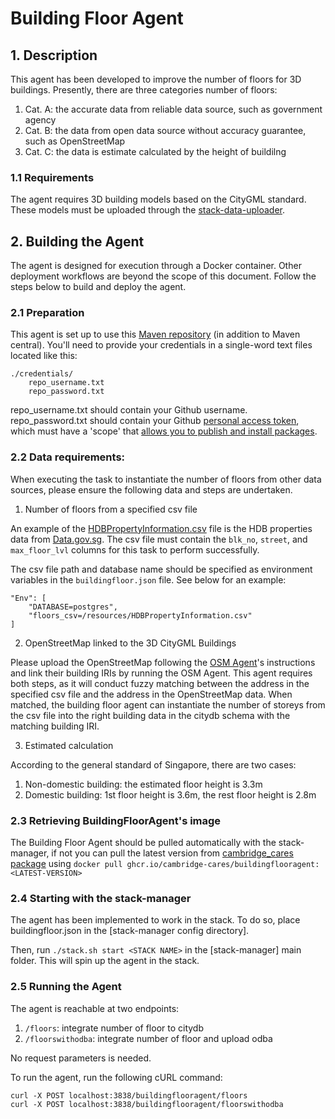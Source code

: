 # Building Floor Agent
## 1. Description
This agent has been developed to improve the number of floors for 3D buildings. Presently, there are three categories number of floors:
1) Cat. A: the accurate data from reliable data source, such as government agency
2) Cat. B: the data from open data source without accuracy guarantee, such as OpenStreetMap
3) Cat. C: the data is estimate calculated by the height of buildilng

### 1.1 Requirements
The agent requires 3D building models based on the CityGML standard. These models must be uploaded through the [stack-data-uploader](https://github.com/cambridge-cares/TheWorldAvatar/tree/main/Deploy/stacks/dynamic/stack-data-uploader#citydb-data).

## 2. Building the Agent
The agent is designed for execution through a Docker container. Other deployment workflows are beyond the scope of this document. Follow the steps below to build and deploy the agent.
### 2.1 Preparation
This agent is set up to use this [Maven repository](https://maven.pkg.github.com/cambridge-cares/TheWorldAvatar/) (in addition to Maven central).
You'll need to provide your credentials in a single-word text files located like this:
```
./credentials/
    repo_username.txt
    repo_password.txt
```

repo_username.txt should contain your Github username. repo_password.txt should contain your Github [personal access token](https://docs.github.com/en/github/authenticating-to-github/creating-a-personal-access-token),
which must have a 'scope' that [allows you to publish and install packages](https://docs.github.com/en/packages/working-with-a-github-packages-registry/working-with-the-apache-maven-registry#authenticating-to-github-packages).

### 2.2 Data requirements:

When executing the task to instantiate the number of floors from other data sources, please ensure the following data and steps are undertaken.

1. Number of floors from a specified csv file

An example of the [HDBPropertyInformation.csv](https://github.com/cambridge-cares/TheWorldAvatar/blob/1a91bcfbcabf75b1e5a727c9944c017e9f5d42f3/Agents/BuildingFloorAgent/src/main/resources/HDBPropertyInformation.csv) file is the HDB properties data from [Data.gov.sg](https://beta.data.gov.sg/collections/150/datasets/d_17f5382f26140b1fdae0ba2ef6239d2f/view). The csv file must contain the `blk_no`, `street`, and `max_floor_lvl` columns for this task to perform successfully. 

The csv file path and database name should be specified as environment variables in the `buildingfloor.json` file. See below for an example:
```
"Env": [
    "DATABASE=postgres",
    "floors_csv=/resources/HDBPropertyInformation.csv"
]
```
2. OpenStreetMap linked to the 3D CityGML Buildings

Please upload the OpenStreetMap following the [OSM Agent](https://github.com/cambridge-cares/TheWorldAvatar/tree/main/Agents/OSMAgent)'s instructions and link their building IRIs by running the OSM Agent. This agent requires both steps, as it will conduct fuzzy matching between the address in the specified csv file and the address in the OpenStreetMap data. When matched, the building floor agent can instantiate the number of storeys from the csv file into the right building data in the citydb schema with the matching building IRI.

3. Estimated calculation

According to the general standard of Singapore, there are two cases:
1) Non-domestic building: the estimated floor height is 3.3m
2) Domestic building: 1st floor height is 3.6m, the rest floor height is 2.8m

### 2.3 Retrieving BuildingFloorAgent's image
The Building Floor Agent should be pulled automatically with the stack-manager, if not you can pull the latest version from [cambridge_cares package](https://github.com/orgs/cambridge-cares/packages/container/package/buildingflooragent) using `docker pull ghcr.io/cambridge-cares/buildingflooragent:<LATEST-VERSION>`

### 2.4 Starting with the stack-manager
The agent has been implemented to work in the stack. To do so, place buildingfloor.json in the [stack-manager config directory]. 

Then, run `./stack.sh start <STACK NAME>` in the [stack-manager] main folder. This will spin up the agent in the stack.

### 2.5 Running the Agent
The agent is reachable at two endpoints:
1) `/floors`: integrate number of floor to citydb
2) `/floorswithodba`: integrate number of floor and upload odba

No request parameters is needed.

To run the agent, run the following cURL command:
```
curl -X POST localhost:3838/buildingflooragent/floors
curl -X POST localhost:3838/buildingflooragent/floorswithodba
```

